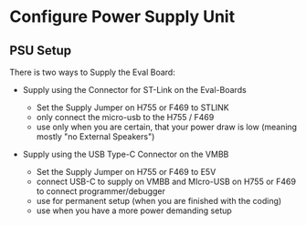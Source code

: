 # Configure Power Supply Unit

## PSU Setup
There is two ways to Supply the Eval Board:
- Supply using the Connector for ST-Link on the Eval-Boards
	- Set the Supply Jumper on H755 or F469 to STLINK
	- only connect the micro-usb to the H755 / F469
	- use only when you are certain, that your power draw is low (meaning mostly "no External Speakers")

- Supply using the USB Type-C Connector on the VMBB
	- Set the Supply Jumper on H755 or F469 to E5V
	- connect USB-C to supply on VMBB and MIcro-USB on H755 or F469 to connect programmer/debugger
	- use for permanent setup (when you are finished with the coding)
	- use when you have a more power demanding setup